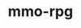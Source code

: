 ---
title: mmo-rpg
emoji: 🐳
colorFrom: purple
colorTo: red
sdk: static
pinned: false
tags:
  - deepsite
---
